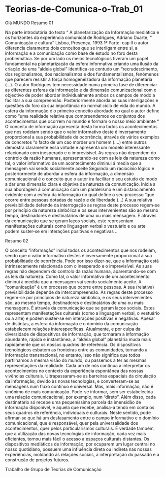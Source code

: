 Teorias-de-Comunica-o-Trab_01
=============================
Olá MUNDO
Resumo 01
 
Na parte introdutória do texto “ A planetarização da Informação mediática e os horizontes da experiência comunical de Rodrigues, Adriano Duarte, “ Comunicação e cultura” Lisboa, Presença, 1993 1ª Parte: cap II o autor diferencia claramente dois conceitos que se interligam entre si, a informação e a comunicação como base de estudo no foro desta problemática.
Se por um lado os meios tecnológicos tiveram um papel fundamental na planetarização da esfera informativa criando uma ilusão da criação de uma “aldeia global” identifica-se contudo um “recrudescimento, dos regionalismos, dos nacionalismos e dos fundamentalismos, fenómenos que parecem resistir à força homogeneizadora da informação planetária (…). O autor Rodrigues tem necessidade numa primeira fase de diferenciar as diferentes esferas da informação e da dimensão comunicacional com o objectivo de poder abordar individualmente ambos os campos de modo a facilitar a sua compreensão. Posteriormente aborda as suas interligações e questões do foro da sua importância no normal ciclo de vida do mundo.
A esfera da informação é o primeiro conceito abordado no qual o autor define como “uma realidade relativa que compreendemos os conjuntos dos acontecimentos que ocorrem no mundo e formam o nosso meio ambiente “
O conceito de informação apresenta desta forma todos os acontecimentos que nos rodeiam sendo que o valor informativo deste é inversamente proporcional a sua probabilidade de ocorrência, através de vários exemplos de concretos “o facto de um cao morder um homem (….) entre outros demostra claramente essa virtude e apresenta um modelo interessante relacionado com inesperado e o imprevisível.
As regras não dependem do controlo da razão humanas, apresentando-se com as leis da natureza como tal, o valor informativo de um acontecimento diminui á media que a mensagem vai sendo socialmente aceite 
Seguindo um raciocínio lógico e posteriormente de abordar a esfera da informação, a dimensão comunicacional é o conceito que o autor ira facilitar o seu estudo de modo a dar uma dimensão clara e objetiva da natureza da comunicação. 
Inicia a sua abordagem á comunicação com um paralelismo e um distanciamento evidente com a esfera da informação no qual define o seu processo “que ocorre entre pessoas dotadas de razão e de liberdade (…) 
 A sua relativa previsibilidade defende da interrogação as regras deste processo regem-se por princípio da natureza simbólica e os seus intervenientes são ao mesmo tempo, destinadores e destinatários de uma ou mais mensagem. É através da comunicação que se geram laços sociais, este representam manifestações culturais como linguagem verbal o vestuário e ou arte podem suster-se em interações positivas e negativas ..

Resumo 02

O conceito “informação” inclui todos os acontecimentos que nos rodeiam, sendo que o valor informativo destes é inversamente proporcional à sua probabilidade de ocorrência. Pode por isso dizer-se, que a informação está intrinsecamente relacionada com o inesperado e o imprevisível. As suas regras não dependem do controlo da razão humana, aparentando-se com as leis da natureza. Como tal, o valor informativo de um acontecimento diminui à medida que a mensagem vai sendo socialmente aceite.
A “comunicação” é um processo que ocorre entre pessoas. A sua (relativa) previsibilidade depende da intercompreensão. As regras deste processo regem-se por princípios de natureza simbólica, e os seus intervenientes são, ao mesmo tempo, destinadores e destinatários de uma ou mais mensagens. É através da comunicação que se geram laços sociais. Estes representam manifestações culturais (como a linguagem verbal, o vestuário ou a arte) e podem suster-se em interações positivas e negativas.
Apesar de distintas, a esfera da informação e o domínio da comunicação estabelecem relações interespecíficas. Atualmente, e por culpa da diversidade de dispositivos de informação, que tornaram a informação abundante, rápida e instantânea, a “aldeia global” planetária muda mais rapidamente que os nossos quadros de referência. Os dispositivos tecnológicos esbatem as fronteiras entre as comunidades, tornando a informação transnacional, no entanto, isso não significa que todos partilhamos a mesma visão do mundo, ou passemos a ter as mesmas representações da realidade. Cada um de nós continua a interpretar os acontecimentos no contexto da experiência espontânea das nossas vivências culturais.
Ultrapassaram-se as barreiras espaciais da circulação da informação, devido às novas tecnologias, e converteram-se as mensagens num fluxo contínuo e universal. Mas, mais informação, não é sinónimo de mais comunicação. Pode-se informar, sem ser estabelecida uma relação comunicacional, por exemplo, num “direto”. Além disso, cada destinatário só recebe uma pequeníssima parcela da imensidão de informação disponível, e aquela que recebe, analisa-a tendo em conta os seus quadros de referência, individuais e culturais.
Neste sentido, pode afirmar-se que há um desfasamento entre o campo informativo e o domínio comunicacional, que é responsável, quer pela universalidade dos acontecimentos, quer pelos particularismos culturais. É verdade também, que a utilização das novas tecnologias de informação, cada vez mais eficientes, tornou mais fácil o acesso a espaços culturais distantes. Os dispositivos mediáticos de informação, por ocuparem um lugar central no nosso quotidiano, possuem uma influência direta ou indireta nas nossas experiências, moldando as relações sociais, a interpretação do passado e a construção de projetos futuros. 


Trabalho de Grupo de Teorias de Comunicação
